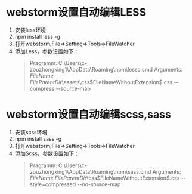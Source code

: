 # webstorm设置自动编辑LESS
1. 安装less环境
2. npm install less -g
3. 打开webstorm,File=>Setting=>Tools=>FileWatcher
4. 添加Less，参数设置如下：
    > Pragramm: C:\Users\c-zouzhongxing1\AppData\Roaming\npm\lessc.cmd
    > Arguments: $FileName$ $FileParentDir$\assets\css\$FileNameWithoutExtension$.css --compress --source-map

# webstorm设置自动编辑scss,sass
1. 安装scss环境
2. npm install sass -g
3. 打开webstorm,File=>Setting=>Tools=>FileWatcher
4. 添加Scss，参数设置如下：
    > Pragramm: C:\Users\c-zouzhongxing1\AppData\Roaming\npm\sass.cmd
    > Arguments: $FileName$ $FileParentDir$\css\$FileNameWithoutExtension$.css --style=compressed --no-source-map
